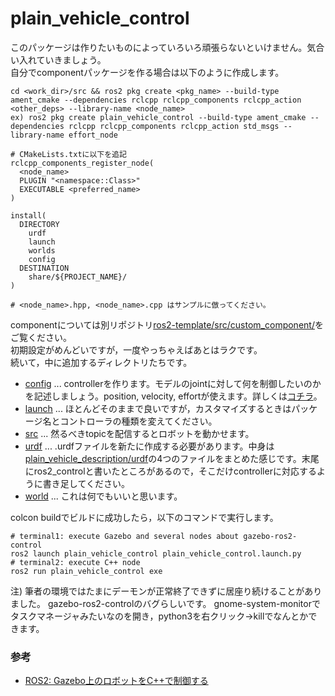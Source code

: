 # plain_vehicle_control

このパッケージは作りたいものによっていろいろ頑張らないといけません。気合い入れていきましょう。  
自分でcomponentパッケージを作る場合は以下のように作成します。  

```
cd <work_dir>/src && ros2 pkg create <pkg_name> --build-type ament_cmake --dependencies rclcpp rclcpp_components rclcpp_action <other_deps> --library-name <node_name>
ex) ros2 pkg create plain_vehicle_control --build-type ament_cmake --dependencies rclcpp rclcpp_components rclcpp_action std_msgs --library-name effort_node

# CMakeLists.txtに以下を追記
rclcpp_components_register_node(
  <node_name>
  PLUGIN "<namespace::Class>"
  EXECUTABLE <preferred_name>
)

install(
  DIRECTORY
    urdf
    launch
    worlds
    config
  DESTINATION 
    share/${PROJECT_NAME}/
)

# <node_name>.hpp, <node_name>.cpp はサンプルに倣ってください。
```

componentについては別リポジトリ[ros2-template/src/custom_component/](https://github.com/husty530/ros2-template/tree/master/src/custom_component)をご覧ください。  
初期設定がめんどいですが，一度やっちゃえばあとはラクです。  
続いて，中に追加するディレクトリたちです。  

* [config](config) ... controllerを作ります。モデルのjointに対して何を制御したいのかを記述しましょう。position, velocity, effortが使えます。詳しくは[コチラ](https://qiita.com/MoriKen/items/78b0ad8c1eae257646dd)。
* [launch](launch) ... ほとんどそのままで良いですが，カスタマイズするときはパッケージ名とコントローラの種類を変えてください。
* [src](src) ... 然るべきtopicを配信するとロボットを動かせます。
* [urdf](urdf) ... .urdfファイルを新たに作成する必要があります。中身は[plain_vehicle_description/urdf](../plain_vehicle_description/urdf)の4つのファイルをまとめた感じです。末尾にros2_controlと書いたところがあるので，そこだけcontrollerに対応するように書き足してください。
* [world](world) ... これは何でもいいと思います。

colcon buildでビルドに成功したら，以下のコマンドで実行します。  
```
# terminal1: execute Gazebo and several nodes about gazebo-ros2-control
ros2 launch plain_vehicle_control plain_vehicle_control.launch.py
# terminal2: execute C++ node
ros2 run plain_vehicle_control exe
```

注) 筆者の環境ではたまにデーモンが正常終了できずに居座り続けることがありました。
gazebo-ros2-controlのバグらしいです。
gnome-system-monitorでタスクマネージャみたいなのを開き，python3を右クリック→killでなんとかできます。

### 参考
* [ROS2: Gazebo上のロボットをC++で制御する](https://zenn.dev/tasada038/articles/8598bb6eea5fdf)
